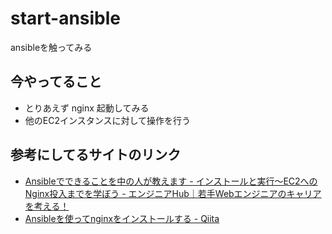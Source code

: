 # start-ansible
ansibleを触ってみる

## 今やってること

* とりあえず nginx 起動してみる
* 他のEC2インスタンスに対して操作を行う

## 参考にしてるサイトのリンク

* [Ansibleでできることを中の人が教えます - インストールと実行〜EC2へのNginx投入までを学ぼう - エンジニアHub｜若手Webエンジニアのキャリアを考える！](https://employment.en-japan.com/engineerhub/entry/2019/04/12/103000)
* [Ansibleを使ってnginxをインストールする - Qiita](https://qiita.com/takakuda/items/12d4fa568f71c8e20cef)